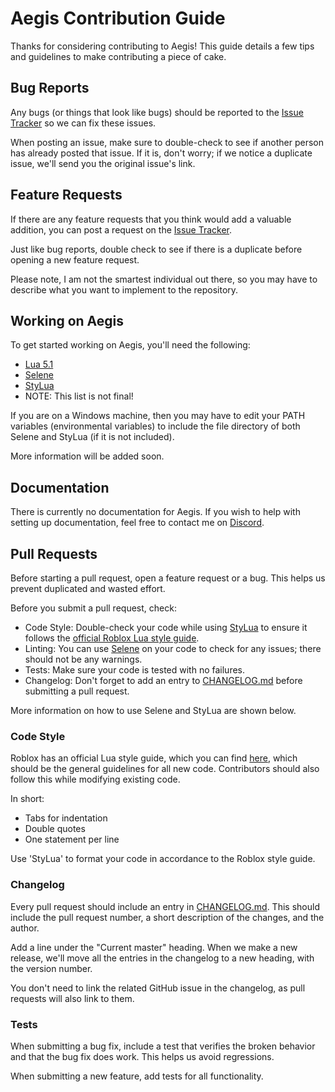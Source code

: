 # Aegis Contribution Guide
Thanks for considering contributing to Aegis! This guide details a few tips and guidelines to make contributing a piece of cake.

## Bug Reports
Any bugs (or things that look like bugs) should be reported to the [Issue Tracker](https://github.com/Bazalbuilder/Aegis/issues) so we can fix these issues.

When posting an issue, make sure to double-check to see if another person has already posted that issue. If it is, don't worry; if we notice a duplicate issue, we'll send you the original issue's link.

## Feature Requests
If there are any feature requests that you think would add a valuable addition, you can post a request on the [Issue Tracker](https://github.com/Bazalbuilder/Aegis/issues).

Just like bug reports, double check to see if there is a duplicate before opening a new feature request.

Please note, I am not the smartest individual out there, so you may have to describe what you want to implement to the repository.

## Working on Aegis

To get started working on Aegis, you'll need the following:
* [Lua 5.1](https://www.lua.org/ftp/)
* [Selene](https://github.com/kampfkarren/selene)
* [StyLua](https://github.com/JohnnyMorganz/StyLua)
* NOTE: This list is not final!

If you are on a Windows machine, then you may have to edit your PATH variables (environmental variables) to include the file directory of both Selene and StyLua (if it is not included).

More information will be added soon.

## Documentation
There is currently no documentation for Aegis. If you wish to help with setting up documentation, feel free to contact me on [Discord](https://discord.gg/asCWGUfJMj).

## Pull Requests
Before starting a pull request, open a feature request or a bug. This helps us prevent duplicated and wasted effort.

Before you submit a pull request, check:
* Code Style: Double-check your code while using [StyLua](https://github.com/JohnnyMorganz/StyLua) to ensure it follows the [official Roblox Lua style guide](https://roblox.github.io/lua-style-guide).
* Linting: You can use [Selene](https://github.com/kampfkarren/selene) on your code to check for any issues; there should not be any warnings.
* Tests: Make sure your code is tested with no failures.
* Changelog: Don't forget to add an entry to [CHANGELOG.md](CHANGELOG.md) before submitting a pull request.

More information on how to use Selene and StyLua are shown below.

### Code Style
Roblox has an official Lua style guide, which you can find [here](https://roblox.github.io/lua-style-guide), which should be the general guidelines for all new code. Contributors should also follow this while modifying existing code.

In short:
* Tabs for indentation
* Double quotes
* One statement per line

Use 'StyLua' to format your code in accordance to the Roblox style guide.

### Changelog
Every pull request should include an entry in [CHANGELOG.md](CHANGELOG.md). This should include the pull request number, a short description of the changes, and the author.

Add a line under the "Current master" heading. When we make a new release, we'll move all the entries in the changelog to a new heading, with the version number.

You don't need to link the related GitHub issue in the changelog, as pull requests will also link to them.

### Tests
When submitting a bug fix, include a test that verifies the broken behavior and that the bug fix does work. This helps us avoid regressions.

When submitting a new feature, add tests for all functionality.